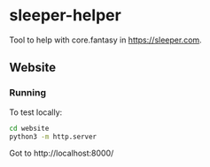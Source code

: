 # sleeper-helper

Tool to help with core.fantasy in https://sleeper.com.


## Website
### Running
To test locally:
```bash
cd website
python3 -m http.server
```
Got to http://localhost:8000/
